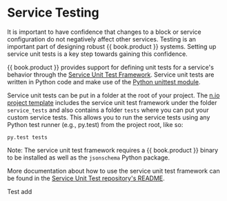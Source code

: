 # Service Testing

It is important to have confidence that changes to a block or service configuration do not negatively affect other services. Testing is an important part of designing robust {{ book.product }} systems. Setting up service unit tests is a key step towards gaining this confidence.

{{ book.product }} provides support for defining unit tests for a service's behavior through the [Service Unit Test Framework](https://github.com/nioinnovation/service_tests). Service unit tests are written in Python code and make use of the [Python unittest module](https://docs.python.org/3/library/unittest.html).

Service unit tests can be put in a folder at the root of your project. The [n.io project template](https://github.com/nioinnovation/project_template) includes the service unit test framework under the folder `service_tests` and also contains a folder `tests` where you can put your custom service tests. This allows you to run the service tests using any Python test runner \(e.g., py.test\) from the project root, like so:

```
py.test tests
```

Note: The service unit test framework requires a {{ book.product }} binary to be installed as well as the `jsonschema` Python package.

More documentation about how to use the service unit test framework can be found in the [Service Unit Test repository's README](https://github.com/nioinnovation/service_tests).

Test add
